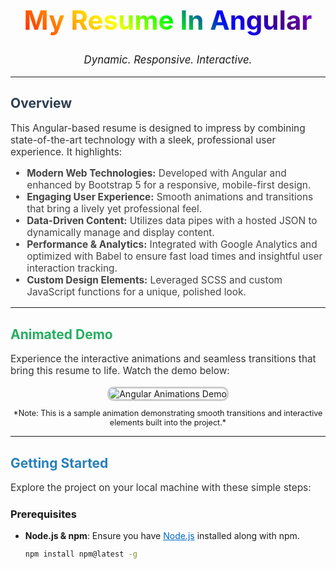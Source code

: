 <!--README -->

<h1 style="text-align: center; font-size: 3em; background: linear-gradient(45deg, #ff0000, #ff7f00, #ffff00, #00ff00, #0000ff, #4b0082, #8f00ff); -webkit-background-clip: text; color: transparent;">
My Resume In Angular
</h1>

<p style="text-align: center; font-style: italic; font-size: 1.2em;">
  Dynamic. Responsive. Interactive.
</p>

---

## <span style="color:#2c3e50;">Overview</span>

<p style="color: #333; font-size: 1.1em;">
This Angular-based resume is designed to impress by combining state-of-the-art technology with a sleek, professional user experience. It highlights:
</p>
<ul style="color: #444; font-size: 1.1em;">
  <li><strong>Modern Web Technologies:</strong> Developed with Angular and enhanced by Bootstrap 5 for a responsive, mobile-first design.</li>
  <li><strong>Engaging User Experience:</strong> Smooth animations and transitions that bring a lively yet professional feel.</li>
  <li><strong>Data-Driven Content:</strong> Utilizes data pipes with a hosted JSON to dynamically manage and display content.</li>
  <li><strong>Performance & Analytics:</strong> Integrated with Google Analytics and optimized with Babel to ensure fast load times and insightful user interaction tracking.</li>
  <li><strong>Custom Design Elements:</strong> Leveraged SCSS and custom JavaScript functions for a unique, polished look.</li>
</ul>

---

## <span style="color:#27ae60;">Animated Demo</span>

<p style="color: #333; font-size: 1.1em;">
Experience the interactive animations and seamless transitions that bring this resume to life. Watch the demo below:
</p>

<div style="text-align: center;">
  <img src="https://media.giphy.com/media/l0HlQ7LRalwbdHD4c/giphy.gif" alt="Angular Animations Demo" style="border: 3px solid #ccc; border-radius: 10px; max-width: 90%;">
</div>

<p style="text-align: center; font-size: 0.9em;">
*Note: This is a sample animation demonstrating smooth transitions and interactive elements built into the project.*
</p>

---

## <span style="color:#2980b9;">Getting Started</span>

<p style="color: #333; font-size: 1.1em;">
Explore the project on your local machine with these simple steps:
</p>

### Prerequisites

- **Node.js & npm**: Ensure you have <a href="https://nodejs.org/" style="color: #0066cc;">Node.js</a> installed along with npm.
  ```bash
  npm install npm@latest -g
